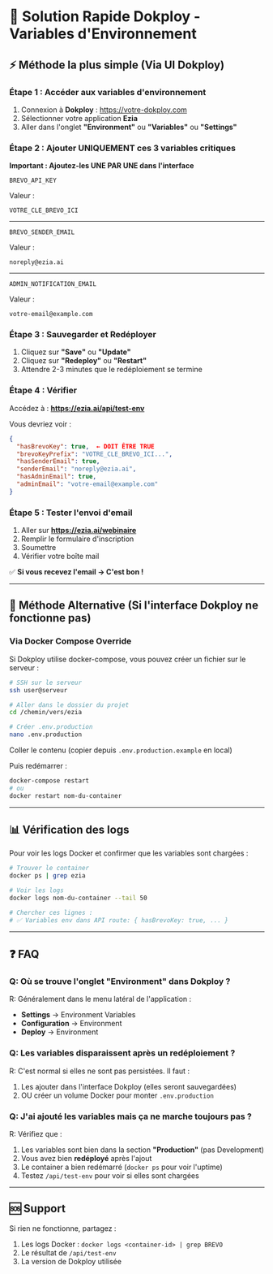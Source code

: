 # 🚀 Solution Rapide Dokploy - Variables d'Environnement

## ⚡ Méthode la plus simple (Via UI Dokploy)

### Étape 1 : Accéder aux variables d'environnement

1. Connexion à **Dokploy** : https://votre-dokploy.com
2. Sélectionner votre application **Ezia**
3. Aller dans l'onglet **"Environment"** ou **"Variables"** ou **"Settings"**

### Étape 2 : Ajouter UNIQUEMENT ces 3 variables critiques

**Important : Ajoutez-les UNE PAR UNE dans l'interface**

```
BREVO_API_KEY
```
Valeur :
```
VOTRE_CLE_BREVO_ICI
```

---

```
BREVO_SENDER_EMAIL
```
Valeur :
```
noreply@ezia.ai
```

---

```
ADMIN_NOTIFICATION_EMAIL
```
Valeur :
```
votre-email@example.com
```

### Étape 3 : Sauvegarder et Redéployer

1. Cliquez sur **"Save"** ou **"Update"**
2. Cliquez sur **"Redeploy"** ou **"Restart"**
3. Attendre 2-3 minutes que le redéploiement se termine

### Étape 4 : Vérifier

Accédez à : **https://ezia.ai/api/test-env**

Vous devriez voir :
```json
{
  "hasBrevoKey": true,  ← DOIT ÊTRE TRUE
  "brevoKeyPrefix": "VOTRE_CLE_BREVO_ICI...",
  "hasSenderEmail": true,
  "senderEmail": "noreply@ezia.ai",
  "hasAdminEmail": true,
  "adminEmail": "votre-email@example.com"
}
```

### Étape 5 : Tester l'envoi d'email

1. Aller sur **https://ezia.ai/webinaire**
2. Remplir le formulaire d'inscription
3. Soumettre
4. Vérifier votre boîte mail

✅ **Si vous recevez l'email → C'est bon !**

---

## 🔧 Méthode Alternative (Si l'interface Dokploy ne fonctionne pas)

### Via Docker Compose Override

Si Dokploy utilise docker-compose, vous pouvez créer un fichier sur le serveur :

```bash
# SSH sur le serveur
ssh user@serveur

# Aller dans le dossier du projet
cd /chemin/vers/ezia

# Créer .env.production
nano .env.production
```

Coller le contenu (copier depuis `.env.production.example` en local)

Puis redémarrer :
```bash
docker-compose restart
# ou
docker restart nom-du-container
```

---

## 📊 Vérification des logs

Pour voir les logs Docker et confirmer que les variables sont chargées :

```bash
# Trouver le container
docker ps | grep ezia

# Voir les logs
docker logs nom-du-container --tail 50

# Chercher ces lignes :
# ✅ Variables env dans API route: { hasBrevoKey: true, ... }
```

---

## ❓ FAQ

### Q: Où se trouve l'onglet "Environment" dans Dokploy ?

R: Généralement dans le menu latéral de l'application :
- **Settings** → Environment Variables
- **Configuration** → Environment
- **Deploy** → Environment

### Q: Les variables disparaissent après un redéploiement ?

R: C'est normal si elles ne sont pas persistées. Il faut :
1. Les ajouter dans l'interface Dokploy (elles seront sauvegardées)
2. OU créer un volume Docker pour monter `.env.production`

### Q: J'ai ajouté les variables mais ça ne marche toujours pas ?

R: Vérifiez que :
1. Les variables sont bien dans la section **"Production"** (pas Development)
2. Vous avez bien **redéployé** après l'ajout
3. Le container a bien redémarré (`docker ps` pour voir l'uptime)
4. Testez `/api/test-env` pour voir si elles sont chargées

---

## 🆘 Support

Si rien ne fonctionne, partagez :
1. Les logs Docker : `docker logs <container-id> | grep BREVO`
2. Le résultat de `/api/test-env`
3. La version de Dokploy utilisée

